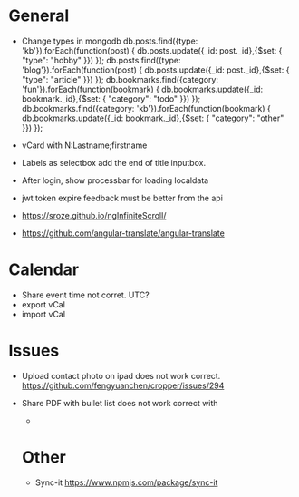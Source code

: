 # General
- Change types in mongodb
  db.posts.find({type: 'kb'}).forEach(function(post) { db.posts.update({_id: post._id},{$set: { "type": "hobby" }}) });
  db.posts.find({type: 'blog'}).forEach(function(post) { db.posts.update({_id: post._id},{$set: { "type": "article" }}) });
  db.bookmarks.find({category: 'fun'}).forEach(function(bookmark) { db.bookmarks.update({_id: bookmark._id},{$set: { "category": "todo" }}) });
  db.bookmarks.find({category: 'kb'}).forEach(function(bookmark) { db.bookmarks.update({_id: bookmark._id},{$set: { "category": "other" }}) });

- vCard with N:Lastname;firstname

- Labels as selectbox add the end of title inputbox.
- After login, show processbar for loading localdata
- jwt token expire feedback must be better from the api
- https://sroze.github.io/ngInfiniteScroll/
- https://github.com/angular-translate/angular-translate

# Calendar
- Share event time not corret. UTC?
- export vCal
- import vCal

# Issues
- Upload contact photo on ipad does not work correct.
  https://github.com/fengyuanchen/cropper/issues/294

- Share PDF with bullet list does not work correct with <ul><li>

# Other

- Sync-it https://www.npmjs.com/package/sync-it
